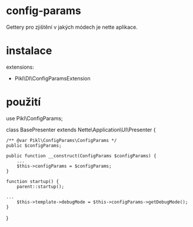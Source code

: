 # config-params
Gettery pro zjištění v jakých módech je nette aplikace.

# instalace
extensions:
- Pikl\DI\ConfigParamsExtension
    
# použití

use Pikl\ConfigParams;

class BasePresenter extends Nette\Application\UI\Presenter {

	/** @var Pikl\ConfigParams\ConfigParams */
	public $configParams;
	
	public function __construct(ConfigParams $configParams) {
		...
		$this->configParams = $configParams;
	}

	function startup() {
		parent::startup();

    ...
		$this->template->debugMode = $this->configParams->getDebugMode();
	}

}
    
    
